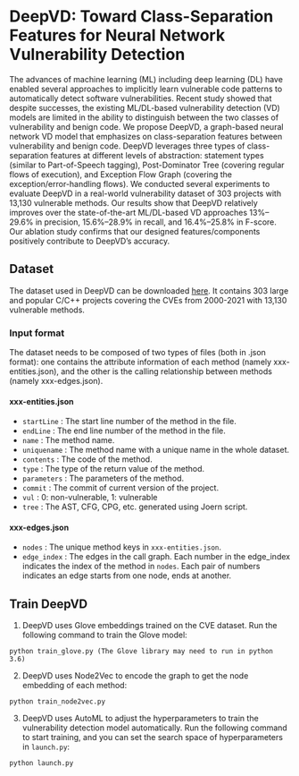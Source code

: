 # DeepVD: Toward Class-Separation Features for Neural Network Vulnerability Detection

The advances of machine learning (ML) including deep learning (DL) have enabled several approaches to implicitly learn vulnerable code patterns to automatically detect software vulnerabilities. Recent study showed that despite successes, the existing ML/DL-based vulnerability detection (VD) models are limited in the ability to distinguish between the two classes of vulnerability and benign code. We propose DeepVD, a graph-based neural network VD model that emphasizes on class-separation features between vulnerability and benign code. DeepVD leverages three types of class-separation features at different levels of abstraction: statement types (similar to Part-of-Speech tagging), Post-Dominator Tree (covering regular flows of execution), and Exception Flow Graph (covering the exception/error-handling flows). We conducted several experiments to evaluate DeepVD in a real-world vulnerability dataset of 303 projects with 13,130 vulnerable methods. Our results show that DeepVD relatively improves over the state-of-the-art ML/DL-based VD approaches 13%–29.6% in precision, 15.6%–28.9% in recall, and 16.4%–25.8% in F-score. Our ablation study confirms that our designed features/components positively contribute to DeepVD’s accuracy.

## Dataset

The dataset used in DeepVD can be downloaded [here](https://drive.google.com/drive/folders/1VPUGYjrhIEXYOdPjYGdwYrHfvGb4LL7O?usp=sharing). It contains 303 large and popular C/C++ projects covering the CVEs from 2000-2021 with 13,130 vulnerable methods.  

### Input format

The dataset needs to be composed of two types of files (both in .json format): one contains the attribute information of each method (namely xxx-entities.json), and the other is the calling relationship between methods (namely xxx-edges.json).  

#### xxx-entities.json

- `startLine` : The start line number of the method in the file.
- `endLine` : The end line number of the method in the file.
- `name` : The method name.
- `uniquename` : The method name with a unique name in the whole dataset.
- `contents` : The code of the method.
- `type` : The type of the return value of the method.
- `parameters` : The parameters of the method.
- `commit` : The commit of current version of the project.
- `vul` : 0: non-vulnerable, 1: vulnerable
- `tree` : The AST, CFG, CPG, etc. generated using Joern script.

#### xxx-edges.json

- `nodes` : The unique method keys in `xxx-entities.json`.
- `edge_index` : The edges in the call graph. Each number in the edge_index indicates the index of the method in `nodes`. Each pair of numbers indicates an edge starts from one node, ends at another.

## Train DeepVD

1. DeepVD uses Glove embeddings trained on the CVE dataset. Run the following command to train the Glove model:

```
python train_glove.py (The Glove library may need to run in python 3.6)
```

2. DeepVD uses Node2Vec to encode the graph to get the node embedding of each method:

```
python train_node2vec.py 
```

3. DeepVD uses AutoML to adjust the hyperparameters to train the vulnerability detection model automatically. Run the following command to start training, and you can set the search space of hyperparameters in `launch.py`:

```
python launch.py
```
